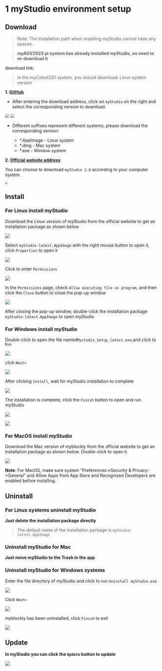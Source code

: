 # 1 myStudio environment setup

## Download

>Note: The installation path when installing myStudio cannot have any spaces.



> **myAGV2023 pi system has already installed myStudio, no need to re-download it**





download link:

> In the myCobot320 system, you should download: Linux system version



**1. [GitHub](https://github.com/elephantrobotics/myStudio)**

* After entering the download address, click on `myStudio` on the right and select the corresponding version to download.

<img src="../../../../resources/5-BasicApplication/5.2.2/img/github.png" style="zoom: 80%;" />

<img src="../../../../resources/5-BasicApplication/5.2.2/img/github_download.png" style="zoom: 80%;" />

* Different suffixes represent different systems, please download the corresponding version:

  - *.AppImage - Linux system

  * *.dmg - Mac system
  * *.exe - Window system



**2. [Official website address](https://www.elephantrobotics.com/download/)**

You can choose to download `myStudio 2.0` according to your computer system.

<img src="../../../../resources/5-BasicApplication/5.2.2/img/download.png" style="zoom: 50%;" />









## Install

### For Linux  install myStudio

Download the Linux version of myStudio from the official website to get an installation package as shown below

![](../../../../resources/5-BasicApplication/5.2.2/img/320/appimage.png)





Select `myStudio-latest.AppImage` with the right mouse button to open it, click `Properties` to open it

<img src="../../../../resources/5-BasicApplication/5.2.2/img/320/appimage1.png"  />



Click to enter `Permissions`

<img src="../../../../resources/5-BasicApplication/5.2.2/img/320/appimage2.png"  />



In the `Permissions` page, check `Allow executing file as program`, and then click the `Close` button to close the pop-up window

<img src="../../../../resources/5-BasicApplication/5.2.2/img/320/appimage3.png"  />



After closing the pop-up window, double-click the installation package `myStudio-latest.AppImage` to open myStudio













### For Windows install myStudio

Double-click to open the file named`Mystudio_Setup_latest.exe`,and click to `Run`

![](../../../../resources/5-BasicApplication/5.2.2/img/install_1.png)



click `Next>`

![](../../../../resources/5-BasicApplication/5.2.2/img/install_2.png)

After clicking `Install`, wait for myStudio installation to complete

![](../../../../resources/5-BasicApplication/5.2.2/img/install_3.png)



The installation is complete, click the `Finish` button to open and run myStudio

![](../../../../resources/5-BasicApplication/5.2.2/img/install_4.png)

![](../../../../resources/5-BasicApplication/5.2.2/img/install_5.png)



### For MacOS install myStudio

Download the Mac version of myblockly from the official website to get an installation package as shown below. Double-click to open it.

![](../../../../resources/5-BasicApplication/5.2.2/img/mac.png)

**Note**: For MacOS, make sure system "Preferences->Security & Privacy->General" and Allow Apps from App Store and Recognized Developers are enabled before installing.









## Uninstall

### For Linux systems uninstall myStudio

**Just delete the installation package directly**

>The default name of the installation package is `myStudio-latest.AppImage`





### Uninstall myStudio for Mac

**Just move myStudio to the Trash in the app**



### Uninstall myStudio for Windows systems

Enter the file directory of myStudio and click to run `Uninstall myStudio.exe`

![](../../../../resources/5-BasicApplication/5.2.2/img/uninstall_1.png)



Click `Next>`



![](../../../../resources/5-BasicApplication/5.2.2/img/uninstall_2.png)



myblockly has been uninstalled, click `Finish` to exit

![](../../../../resources/5-BasicApplication/5.2.2/img/uninstall_4.png)



## Update



**In myStudio you can click the `Update` button to update**



![](../../../../resources/5-BasicApplication/5.2.2/img/update.png)